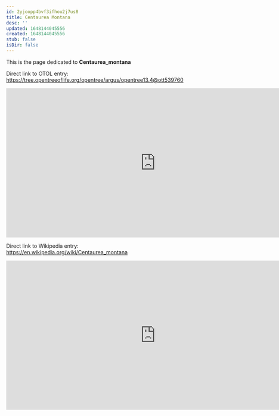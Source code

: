 ```yaml
---
id: 2yjoopp4bvf3ifhou2j7us8
title: Centaurea Montana
desc: ''
updated: 1648144045556
created: 1648144045556
stub: false
isDir: false
---
```

This is the page dedicated to **Centaurea_montana**


Direct link to OTOL entry: https://tree.opentreeoflife.org/opentree/argus/opentree13.4@ott539760



<html>
    <body>
    <iframe src="https://tree.opentreeoflife.org/opentree/argus/opentree13.4@ott539760"
    width="800" height="400" frameborder="0" allowfullscreen> </iframe>
    </body>
</html>
    


Direct link to Wikipedia entry: https://en.wikipedia.org/wiki/Centaurea_montana



<html>
    <body>
    <iframe src="https://en.wikipedia.org/wiki/Centaurea_montana"
    width="800" height="400" frameborder="0" allowfullscreen> </iframe>
    </body>
</html>
    
